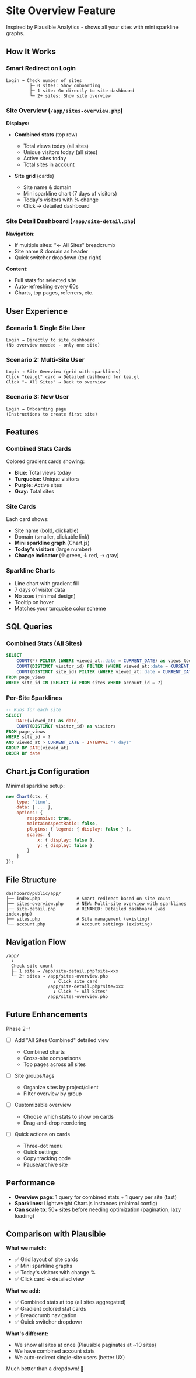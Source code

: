 # Site Overview Feature

Inspired by Plausible Analytics - shows all your sites with mini sparkline graphs.

## How It Works

### Smart Redirect on Login

```
Login → Check number of sites
         ├─ 0 sites: Show onboarding
         ├─ 1 site: Go directly to site dashboard
         └─ 2+ sites: Show site overview
```

### Site Overview (`/app/sites-overview.php`)

**Displays:**
- **Combined stats** (top row)
  - Total views today (all sites)
  - Unique visitors today (all sites)
  - Active sites today
  - Total sites in account

- **Site grid** (cards)
  - Site name & domain
  - Mini sparkline chart (7 days of visitors)
  - Today's visitors with % change
  - Click → detailed dashboard

### Site Detail Dashboard (`/app/site-detail.php`)

**Navigation:**
- If multiple sites: "← All Sites" breadcrumb
- Site name & domain as header
- Quick switcher dropdown (top right)

**Content:**
- Full stats for selected site
- Auto-refreshing every 60s
- Charts, top pages, referrers, etc.

## User Experience

### Scenario 1: Single Site User

```
Login → Directly to site dashboard
(No overview needed - only one site)
```

### Scenario 2: Multi-Site User

```
Login → Site Overview (grid with sparklines)
Click "kea.gl" card → Detailed dashboard for kea.gl
Click "← All Sites" → Back to overview
```

### Scenario 3: New User

```
Login → Onboarding page
(Instructions to create first site)
```

## Features

### Combined Stats Cards

Colored gradient cards showing:
- **Blue:** Total views today
- **Turquoise:** Unique visitors
- **Purple:** Active sites
- **Gray:** Total sites

### Site Cards

Each card shows:
- Site name (bold, clickable)
- Domain (smaller, clickable link)
- **Mini sparkline graph** (Chart.js)
- **Today's visitors** (large number)
- **Change indicator** (↑ green, ↓ red, → gray)

### Sparkline Charts

- Line chart with gradient fill
- 7 days of visitor data
- No axes (minimal design)
- Tooltip on hover
- Matches your turquoise color scheme

## SQL Queries

### Combined Stats (All Sites)
```sql
SELECT 
    COUNT(*) FILTER (WHERE viewed_at::date = CURRENT_DATE) as views_today,
    COUNT(DISTINCT visitor_id) FILTER (WHERE viewed_at::date = CURRENT_DATE) as visitors_today,
    COUNT(DISTINCT site_id) FILTER (WHERE viewed_at::date = CURRENT_DATE) as active_sites_today
FROM page_views
WHERE site_id IN (SELECT id FROM sites WHERE account_id = ?)
```

### Per-Site Sparklines
```sql
-- Runs for each site
SELECT 
    DATE(viewed_at) as date,
    COUNT(DISTINCT visitor_id) as visitors
FROM page_views
WHERE site_id = ? 
AND viewed_at > CURRENT_DATE - INTERVAL '7 days'
GROUP BY DATE(viewed_at)
ORDER BY date
```

## Chart.js Configuration

Minimal sparkline setup:
```javascript
new Chart(ctx, {
    type: 'line',
    data: { ... },
    options: {
        responsive: true,
        maintainAspectRatio: false,
        plugins: { legend: { display: false } },
        scales: { 
            x: { display: false },
            y: { display: false }
        }
    }
});
```

## File Structure

```
dashboard/public/app/
├── index.php              # Smart redirect based on site count
├── sites-overview.php     # NEW: Multi-site overview with sparklines
├── site-detail.php        # RENAMED: Detailed dashboard (was index.php)
├── sites.php              # Site management (existing)
└── account.php            # Account settings (existing)
```

## Navigation Flow

```
/app/
  ↓
  Check site count
  ├─ 1 site → /app/site-detail.php?site=xxx
  └─ 2+ sites → /app/sites-overview.php
                  ↓ Click site card
                /app/site-detail.php?site=xxx
                  ↓ Click "← All Sites"
                /app/sites-overview.php
```

## Future Enhancements

Phase 2+:
- [ ] Add "All Sites Combined" detailed view
  - Combined charts
  - Cross-site comparisons
  - Top pages across all sites
  
- [ ] Site groups/tags
  - Organize sites by project/client
  - Filter overview by group

- [ ] Customizable overview
  - Choose which stats to show on cards
  - Drag-and-drop reordering

- [ ] Quick actions on cards
  - Three-dot menu
  - Quick settings
  - Copy tracking code
  - Pause/archive site

## Performance

- **Overview page**: 1 query for combined stats + 1 query per site (fast)
- **Sparklines**: Lightweight Chart.js instances (minimal config)
- **Can scale to**: 50+ sites before needing optimization (pagination, lazy loading)

## Comparison with Plausible

**What we match:**
- ✅ Grid layout of site cards
- ✅ Mini sparkline graphs
- ✅ Today's visitors with change %
- ✅ Click card → detailed view

**What we add:**
- ✅ Combined stats at top (all sites aggregated)
- ✅ Gradient colored stat cards
- ✅ Breadcrumb navigation
- ✅ Quick switcher dropdown

**What's different:**
- We show all sites at once (Plausible paginates at ~10 sites)
- We have combined account stats
- We auto-redirect single-site users (better UX)

Much better than a dropdown! 🎯

